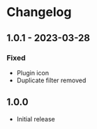 # Changelog

## 1.0.1 - 2023-03-28

### Fixed

- Plugin icon
- Duplicate filter removed

## 1.0.0

- Initial release
